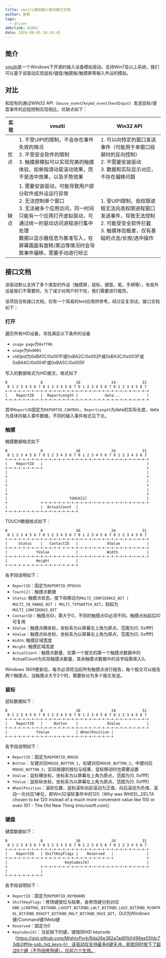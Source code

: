 ```yaml
---
title: vmulti虚拟输入驱动接口文档
author: 张帆
tags:
  - driver
abbrlink: 62681
date: 2024-08-05 10:16:45
---
```



## 简介

[vmulti](https://github.com/djpnewton/vmulti)是一个Windows下开源的输入设备模拟驱动，支持Win7及以上系统，我们可以基于该驱动实现鼠标/键盘/触摸板/触摸屏等输入外设的模拟。

<!--more-->

## 对比

和现有的通过WIN32 API（`mouse_event`/`keybd_event`/`SendInput`）发送鼠标/键盘事件的远程控制实现相比，优缺点如下：

| 实现  | vmulti  | Win32 API  |
|---|---|---|
|  优点 | 1. 不受UIPI的限制，不会存在事件失效的情况<br>2. 不受安全软件的限制<br>3. 触摸屏模拟可以实现完美的触摸体验，如单指滑动是滚动效果，而不是选中效果，以及手势效果  |  1. 可以向特定的窗口发送事件（可能用于单窗口投屏时的反向控制）<br> 2. 不需要安装驱动<br> 3. 数据和实际显示对应，不存在偏移问题<br> |
| 缺点  | 1. 需要安装驱动，可能导致用户部分软件或外设运行异常<br> 2. 无法控制单个窗口<br> 3. 无法被多个应用访问，同一时间只能有一个应用打开虚拟驱动，可通过统一的驱动访问进程进行集中处理<br> 数据以显示器信息为基准写入，在屏幕画面有旋转/黑边等情况时会导致事件偏移，需要手动进行矫正  |  1. 受UIPI限制，低权限进程无法向高权限进程窗口发送事件，导致无法控制<br> 2. 可能受安全软件拦截<br> 3. 触摸体验极差，仅有基础的点击/长按/选中操作<br> |

## 接口文档

该驱动默认支持了多个类型的外设（触摸屏，鼠标，键盘，笔，手柄等），有些外设是我们不需要的，为了减少对用户的干扰，我们需要进行裁剪。

该项目没有接口文档，仅有一个简易的test应用供参考。经过反复测试，接口文档如下：

### 打开

遍历所有HID设备，寻找满足以下条件的设备

- `usage page`为`0xff00`
- `usage`为`0x0001`
- vid/pid为0xBA1C/0x001F或0xBA2C/0x002F或0xBA3C/0x003F或0xBA4C/0x004F或0xBA5C/0x005F

写入的数据格式为HID报文，格式如下

```
0               8               16              24            31
 0 1 2 3 4 5 6 7 0 1 2 3 4 5 6 7 0 1 2 3 4 5 6 7 0 1 2 3 4 5 6 7
+-+-+-+-+-+-+-+-+-+-+-+-+-+-+-+-+-+-+-+-+-+-+-+-+-+-+-+-+-+-+-+-+
|    ReportID   |  ReportLength |            data...            |
+-+-+-+-+-+-+-+-+-+-+-+-+-+-+-+-+-+-+-+-+-+-+-+-+-+-+-+-+-+-+-+-+
```

其中`ReportID`固定为`REPORTID_CONTROL`，`ReportLength`为data的实际长度，data为具体的输入事件数据，不同的输入事件格式见下文。



### 触摸

触摸数据格式如下

```
0               8               16              24            31
 0 1 2 3 4 5 6 7 0 1 2 3 4 5 6 7 0 1 2 3 4 5 6 7 0 1 2 3 4 5 6 7
+-+-+-+-+-+-+-+-+-+-+-+-+-+-+-+-+-+-+-+-+-+-+-+-+-+-+-+-+-+-+-+-+
|    ReportID   |                                               |
+-+-+-+-+-+-+-+-+                                               +
|                                                               |
+                                                               +
|                                                               |
+                                                               +
|                                                               |
+                                                               +
|                            TOUCH[2]                           |
+               +-+-+-+-+-+-+-+-+-+-+-+-+-+-+-+-+-+-+-+-+-+-+-+-+
|               |  ActualCount  |
+-+-+-+-+-+-+-+-+-+-+-+-+-+-+-+-+
```

TOUCH数据格式如下：

```
0               8               16              24            31
 0 1 2 3 4 5 6 7 0 1 2 3 4 5 6 7 0 1 2 3 4 5 6 7 0 1 2 3 4 5 6 7
+-+-+-+-+-+-+-+-+-+-+-+-+-+-+-+-+-+-+-+-+-+-+-+-+-+-+-+-+-+-+-+-+
|     Status    |   ContactID   |             XValue            |
+-+-+-+-+-+-+-+-+-+-+-+-+-+-+-+-+-+-+-+-+-+-+-+-+-+-+-+-+-+-+-+-+
|             YValue            |             Width             |
+-+-+-+-+-+-+-+-+-+-+-+-+-+-+-+-+-+-+-+-+-+-+-+-+-+-+-+-+-+-+-+-+
|             Height            |
+-+-+-+-+-+-+-+-+-+-+-+-+-+-+-+-+
```


各字段说明如下：

- `ReportID`：固定为`REPORTID_MTOUCH`
- `Touch[2]`：触摸点数据
- `Status`: 触摸点状态，按下和移动为`MULTI_CONFIDENCE_BIT | MULTI_IN_RANGE_BIT | MULTI_TIPSWITCH_BIT`，抬起为`MULTI_CONFIDENCE_BIT`
- `ContactID`：触摸点ID，需大于0，不同的触摸点ID必须不同，触摸点抬起后ID可复用
- `XValue`：触摸点横坐标，坐标系为以屏幕左上角为原点，范围为[0, 0xffff]
- `XValue`：触摸点纵坐标，坐标系为以屏幕左上角为原点，范围为[0, 0xffff]
- `Width`: 触摸区域宽度
- `Height`: 触摸区域高度
- `ActualCount`：触摸点数量，仅第一个报文的第一个触摸点数据中的ActualCount为实际触摸点数量，其余触摸点数据中的该字段需填入0。

Windows 1809更新后，每次必须将当前所有触摸点进行报告，每个报文可以报告两个触摸点，当触摸点大于2个时，需要拆分为多个报文发送。

### 鼠标

鼠标数据如下：

```
0               8               16              24            31
 0 1 2 3 4 5 6 7 0 1 2 3 4 5 6 7 0 1 2 3 4 5 6 7 0 1 2 3 4 5 6 7
+-+-+-+-+-+-+-+-+-+-+-+-+-+-+-+-+-+-+-+-+-+-+-+-+-+-+-+-+-+-+-+-+
|    ReportID   |     Button    |             XValue            |
+-+-+-+-+-+-+-+-+-+-+-+-+-+-+-+-+-+-+-+-+-+-+-+-+-+-+-+-+-+-+-+-+
|             YValue            | WheelPosition |
+-+-+-+-+-+-+-+-+-+-+-+-+-+-+-+-+-+-+-+-+-+-+-+-+
```

各字段说明如下：

- `ReportID`：固定为`REPORTID_MOUSE`
- `Button`：左键对应`MOUSE_BUTTON_1`，右键对应`MOUSE_BUTTON_2`，中键对应`MOUSE_BUTTON_3`，实际按键的按位与结果，鼠标移动时也需要设置
- `XValue`：鼠标横坐标，坐标系为以屏幕左上角为原点，范围为[0, 0xffff]
- `YValue`：鼠标纵坐标，坐标系为以屏幕左上角为原点，范围为[0, 0xffff]
- `WheelPosition`：滚轮位置，鼠标滚轮向前滚动为正值，向后滚动为负值，滚动一次对应1单位，即Win32滚轮事件中的120（Why was WHEEL_DELTA chosen to be 120 instead of a much more convenient value like 100 or even 10? - The Old New Thing (microsoft.com)）


### 键盘

键盘数据如下：

```
0               8               16              24            31
 0 1 2 3 4 5 6 7 0 1 2 3 4 5 6 7 0 1 2 3 4 5 6 7 0 1 2 3 4 5 6 7
+-+-+-+-+-+-+-+-+-+-+-+-+-+-+-+-+-+-+-+-+-+-+-+-+-+-+-+-+-+-+-+-+
|    ReportID   | ShiftKeyFlags |    Reserved   |               |
+-+-+-+-+-+-+-+-+-+-+-+-+-+-+-+-+-+-+-+-+-+-+-+-+               +
|                          KeyCodes[6]                          |
+               +-+-+-+-+-+-+-+-+-+-+-+-+-+-+-+-+-+-+-+-+-+-+-+-+
|               |
+-+-+-+-+-+-+-+-+
```

各字段说明如下：

- `ReportID`：固定为`REPORTID_KEYBOARD`
- `ShiftKeyFlags`：修饰键按位与结果，各修饰键分别对应`KBD_LCONTROL_BIT`/`KBD_LSHIFT_BIT`/`KBD_LALT_BIT`/`KBD_LGUI_BIT`/`KBD_RCONTROL_BIT`/`KBD_RSHIFT_BIT`/`KBD_RALT_BIT`/`KBD_RGUI_BIT`，GUI为Windows键/Command键/Meta键
- `Reserved`：固定为0
- `KeyCodes[6]`：当前按下的键，键值同HID keycode（https://gist.github.com/MightyPork/6da26e382a7ad91b5496ee55fdc73db2#file-usb_hid_keys-h）,该驱动仅支持最多6键无冲，即若同时按下了超过6个键（不包括修饰键），仅前六个生效。

<script src="https://utteranc.es/client.js"
        repo="xyz1001/xyz1001.github.io"
        issue-term="title"
        theme="github-light"
        crossorigin="anonymous"
        async>
</script>
